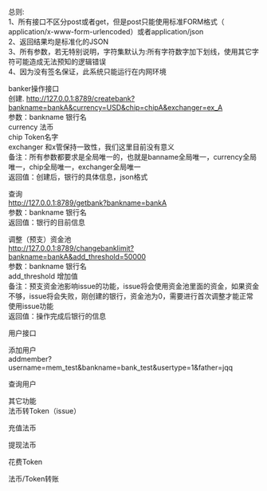 总则:  
1、所有接口不区分post或者get，但是post只能使用标准FORM格式（ application/x-www-form-urlencoded）或者application/json  
2、返回结果均是标准化的JSON  
3、所有参数，若无特别说明，字符集默认为:所有字符数字加下划线，使用其它字符可能造成无法预知的逻辑错误  
4、因为没有签名保证，此系统只能运行在内网环境  

banker操作接口  
创建. 
http://127.0.0.1:8789/createbank?bankname=bankA&currency=USD&chip=chipA&exchanger=ex_A  
参数：bankname 	银行名  
 	 currency 	法币  
 	 chip 	  	Token名字  
 	 exchanger 	和x管保持一致性，我们这里目前没有意义  
备注：所有参数都要求是全局唯一的，也就是banname全局唯一，currency全局唯一，chip全局唯一，exchanger全局唯一  
返回值：创建后，银行的具体信息，json格式  


查询  
http://127.0.0.1:8789/getbank?bankname=bankA  
参数：bankname 	银行名  
返回值：银行的目前信息  

调整（预支）资金池  
http://127.0.0.1:8789/changebanklimit?bankname=bankA&add_threshold=50000  
参数：bankname 银行名  
	 add_threshold 增加值  
备注：预支资金池影响issue的功能，issue将会使用资金池里面的资金，如果资金不够，issue将会失败，刚创建的银行，资金池为0，需要进行首次调整才能正常使用issue功能  
返回值：操作完成后银行的信息  

用户接口  

添加用户  
addmember?username=mem_test&bankname=bank_test&usertype=1&father=jqq  

查询用户  


其它功能  
法币转Token（issue）  

充值法币  

提现法币  

花费Token  

法币/Token转账  


